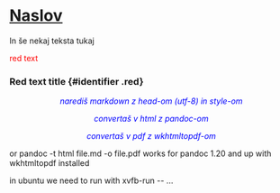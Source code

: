 <head>
<meta charset="utf-8">
</head>

<style>
h1 {text-decoration: underline}
.red {color: #ff0000}
.center {text-align: center}
.slant {font-style: italic}
.blue {color: #0000ff}
</style>

# Naslov

In še nekaj teksta tukaj

<p class="red">red text</p>

### Red text title {#identifier .red}


<div class="center slant blue">
narediš markdown z head-om (utf-8) in style-om

convertaš v html z pandoc-om

convertaš v pdf z wkhtmltopdf-om
</div>

or pandoc -t html file.md -o file.pdf
works for pandoc 1.20 and up with wkhtmltopdf installed

<p class=.slant>in ubuntu we need to run with xvfb-run -- ... </p>
